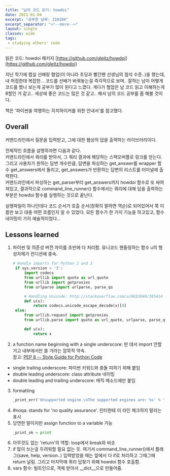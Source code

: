 ```yaml
---
title: "남의 코드 읽기: howdoi"
date: 2021-01-04
excerpt: "공부한 날짜: 210104"
excerpt_separator: "<!--more-->"
layout: single
classes: wide
tags: 
 - studying others' code
---
```



읽은 코드: howdoi 패키지 [https://github.com/gleitz/howdoi](https://github.com/gleitz/howdoi)

지난 학기에 랩실 선배랑 협업(이 아니라 초딩과 빨간펜 선생님의 첨삭 수준..)을 했는데, 내 허접한데 복잡한... 코드를 선배가 바꿔놓는걸 즉각적으로 보며.. 잘하는 남이 어떻게 코드를 짰나 보는게 공부가 많이 된다고 느꼈다. 게다가 협업은 남 코드 읽고 이해하는게 8할인 거 같고.. 세상에 좋은 코드는 많은 것 같고.. 해서 남의 코드 공부를 좀 해볼 것이다.


책은 '파이썬을 여행하는 히치하이커를 위한 안내서'를 참고했다.


## Overall

커맨드라인에서 질문을 입력받고, 그에 대한 웹상의 답을 출력하는 라이브러리이다.  


전체적인 흐름을 설명하자면 다음과 같다.  
커맨드라인에서 쿼리를 받아서, 그 쿼리 결과에 해당하는 스택오버플로 링크를 얻는다. 그리고 사용자가 원하는 답변 개수만큼, 답변을 파싱하는 get_answer를 wrapper 함수 get_answers에서 돌리고, get_answers가 반환하는 답변의 리스트를 터미널에 출력한다.  
커맨드라인에서 파싱하는 get_parser부터 get_answers까지 howdoi 함수로 또 싸여져있고, 결과적으로 command_line_runner()	함수에서는 쿼리에 대해 답을 출력하는 부분은 howdoi 함수를 실행하는 것으로 끝난다.  


실행파일이 하나인데다 코드 순서가 호출 순서(정확히 말하면 역순)로 되어있어서 쭉 이름만 보고 대충 어떤 흐름인지 알 수 있었다.
모든 함수가 한 가지 기능을 하고있고, 함수 네이밍이 가히 예술적이었다...



## Lessons learned

1. 파이썬 및 의존성 버전 차이를 초반에 다 처리함. 유니코드 핸들링하는 함수 u의 형성자체가 컨디션에 종속.
   ```python
   # Handle imports for Python 2 and 3
	if sys.version < '3':
	    import codecs
	    from urllib import quote as url_quote
	    from urllib import getproxies
	    from urlparse import urlparse, parse_qs

	    # Handling Unicode: http://stackoverflow.com/a/6633040/305414
	    def u(x):
	        return codecs.unicode_escape_decode(x)[0]
	else:
	    from urllib.request import getproxies
	    from urllib.parse import quote as url_quote, urlparse, parse_qs

	    def u(x):
	        return x
   ```
2. a function name beginning with a single underscore: 딴 데서 import 안할 거고 내부에서만 쓸 거라는 암묵적 약속.  
참고: [PEP 8 -- Style Guide for Python Code](https://www.python.org/dev/peps/pep-0008/)
 - single trailing underscore: 파이썬 키워드와 충돌 피하기 위해 붙임
 - double leading underscore: class attribute 네이밍
 - double leading and trailing underscore: 매직 메소드에만 붙임
3. formatting
   ```python
   _print_err('Unsupported engine.\nThe supported engines are: %s' % ', '.join(SUPPORTED_SEARCH_ENGINES))
   ```
4. \#noqa: stands for 'no quality assurance'. 린터한테 이 라인 체크하지 말라는 표시
5. 당연한 말이지만 assign function to a variable 가능
   ```python
   _print_ok = print
   ```
6. 아무것도 없는 'return'의 역할: loop에서 break와 비슷
7. if 많이 쓰는걸 두려워할 필요 없는 듯. 여기서 command_line_runner()에서 플래그(save, help, version..) 입력받았을 때는 앞에서 다 if로 처리하고 그때그때 return 날림. 그리고 마지막에 쿼리 답찾기 위해 howdoi 함수 호출함.
8. vars 함수: 빌트인으로, 객체 받아서 __dict__으로 만들어줌. 

